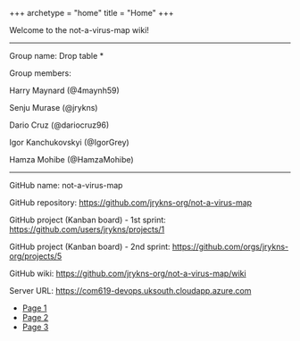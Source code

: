 +++
archetype = "home"
title = "Home"
+++

Welcome to the not-a-virus-map wiki!

---

Group name: Drop table \*

Group members:

Harry Maynard (@4maynh59)

Senju Murase (@jrykns)

Dario Cruz (@dariocruz96)

Igor Kanchukovskyi (@IgorGrey)

Hamza Mohibe (@HamzaMohibe)

---

GitHub name: not-a-virus-map

GitHub repository: https://github.com/jrykns-org/not-a-virus-map

GitHub project (Kanban board) - 1st sprint: https://github.com/users/jrykns/projects/1

GitHub project (Kanban board) - 2nd sprint: https://github.com/orgs/jrykns-org/projects/5

GitHub wiki: https://github.com/jrykns-org/not-a-virus-map/wiki

Server URL: https://com619-devops.uksouth.cloudapp.azure.com

- [Page 1](docs/Azure/_index.md)
- [Page 2](docs/page2.md)
- [Page 3](docs/page3.md)
